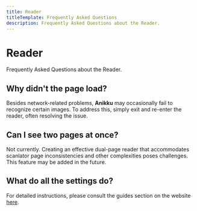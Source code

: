 ```yaml
---
title: Reader
titleTemplate: Frequently Asked Questions
description: Frequently Asked Questions about the Reader.
---
```


# Reader
Frequently Asked Questions about the Reader.

## Why didn't the page load?
Besides network-related problems, **Anikku** may occasionally fail to recognize certain images.
To address this, simply exit and re-enter the reader, often resolving the issue.

## Can I see two pages at once?
Not currently. Creating an effective dual-page reader that accommodates scanlator page inconsistencies and other complexities poses challenges. This feature may be added in the future.

## What do all the settings do?
For detailed instructions, please consult the guides section on the website [here](/docs/guides/reader-settings).
